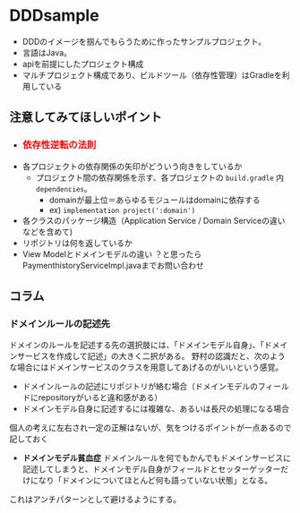 # DDDsample
- DDDのイメージを掴んでもらうために作ったサンプルプロジェクト。
- 言語はJava。
- apiを前提にしたプロジェクト構成
- マルチプロジェクト構成であり、ビルドツール（依存性管理）はGradleを利用している

## 注意してみてほしいポイント

- <h3 style="color: red;">依存性逆転の法則</h3> 
- 各プロジェクトの依存関係の矢印がどういう向きをしているか
  - プロジェクト間の依存関係を示す、各プロジェクトの `build.gradle` 内 `dependencies`。
    - domainが最上位＝あらゆるモジュールはdomainに依存する
    - ex) `implementation project(':domain')`
- 各クラスのパッケージ構造（Application Service / Domain Serviceの違いなどを含めて)
- リポジトリは何を返しているか
- View Modelとドメインモデルの違い
？と思ったらPaymenthistoryServiceImpl.javaまでお問い合わせ


## コラム
### ドメインルールの記述先
ドメインのルールを記述する先の選択肢には、「ドメインモデル自身」、「ドメインサービスを作成して記述」の大きく二択がある。
野村の認識だと、次のような場合にはドメインサービスのクラスを用意してあげるのがいいという感覚。
  - ドメインルールの記述にリポジトリが絡む場合（ドメインモデルのフィールドにrepositoryがいると違和感がある）
  - ドメインモデル自身に記述するには複雑な、あるいは長尺の処理になる場合
  
個人の考えに左右され一定の正解はないが、気をつけるポイントが一点あるので記しておく
  - **ドメインモデル貧血症**
ドメインルールを何でもかんでもドメインサービスに記述してしまうと、ドメインモデル自身がフィールドとセッターゲッターだけになり「ドメインについてほとんど何も語っていない状態」となる。 

これはアンチパターンとして避けるようにする。
